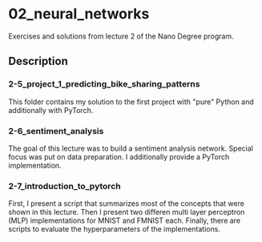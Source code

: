 # 02_neural_networks

Exercises and solutions from lecture 2 of the Nano Degree program.

## Description

### 2-5_project_1_predicting_bike_sharing_patterns

This folder contains my solution to the first project with "pure" Python and additionally with PyTorch.

### 2-6_sentiment_analysis

The goal of this lecture was to build a sentiment analysis network. Special focus was put on data preparation. I additionally provide a PyTorch implementation.

### 2-7_introduction_to_pytorch

First, I present a script that summarizes most of the concepts that were shown in this lecture. Then I present two differen multi layer perceptron (MLP) implementations for MNIST and FMNIST each. Finally, there are scripts to evaluate the hyperparameters of the implementations.

